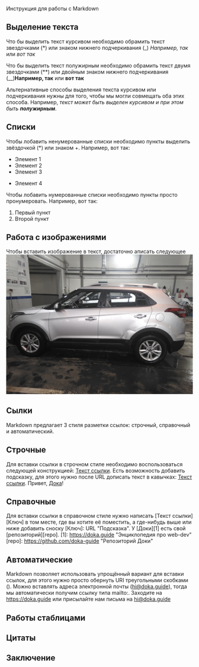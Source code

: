 Инструкция для работы с Markdown

## Выделение текста

Что бы выделить текст курсивом необходимо обрамить текст  звездочками (*) или знаком нижнего подчеркивания (_) *Например, так* или _вот так_

Что бы выделить текст полужирным необходимо обрамить текст двумя  звездочками (**) или двойным знаком нижнего подчеркивания (__)**Например, так** или __вот так__

Альтернативные способы выделения текста курсивом или подчеркивания нужны для того, чтобы мы могли совмещать оба этих способа. Например, _текст может быть выделен курсивом и при этом быть **полужирным**_.


## Списки

Чтобы лобавить ненумерованные списки необходимо пункты выделить звёздочкой (*) или знаком +.
Например, вот так:
* Элемент 1
* Элемент 2
* Элемент 3
+ Элемент 4

Чтобы лобавить нумерованные списки необходимо пункты просто пронумеровать.
Например, вот так:
1. Первый пункт
2. Второй пункт



## Работа с изображениями

Чтобы вставить изображение в текст, достаточно аписать следующее
![bibika](IMG_bibika.jpg)

## Сылки

Markdown предлагает 3 стиля разметки ссылок: строчный, справочный и автоматический.
## Строчные
Для вставки ссылки в строчном стиле необходимо воспользоваться следующей конструкцией: [Текст ссылки](URL). Есть возможность добавить подсказку, для этого нужно после URL дописать текст в кавычках: [Текст ссылки](URL "Подсказка").
Привет, [Дока](https://doka.guide "Энциклопедия про web-dev")!
## Справочные
Для вставки ссылки в справочном стиле нужно написать [Текст ссылки][Ключ] в том месте, где вы хотите её поместить, а где-нибудь выше или ниже добавить сноску [Ключ]: URL "Подсказка".
У [Доки][1] есть свой [репозиторий][repo].
[1]: https://doka.guide "Энциклопедия про web-dev"
[repo]: https://github.com/doka-guide "Репозиторий Доки"
## Автоматические
Markdown позволяет использовать упрощённый вариант для вставки ссылок, для этого нужно просто обернуть URI треугольными скобками (<URI>).
Можно вставлять адреса электронной почты (<hi@doka.guide>), тогда мы автоматически получим ссылку типа mailto:.
Заходите на <https://doka.guide>
или присылайте нам письма на <hi@doka.guide>


## Работы стаблицами

## Цитаты

## Заключение

